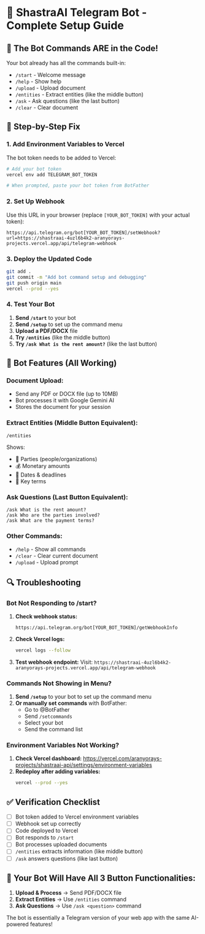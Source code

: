 # 🤖 ShastraAI Telegram Bot - Complete Setup Guide

## 🚨 **The Bot Commands ARE in the Code!**

Your bot already has all the commands built-in:
- `/start` - Welcome message
- `/help` - Show help
- `/upload` - Upload document
- `/entities` - Extract entities (like the middle button)
- `/ask` - Ask questions (like the last button)
- `/clear` - Clear document

## 🔧 **Step-by-Step Fix**

### 1. **Add Environment Variables to Vercel**

The bot token needs to be added to Vercel:

```bash
# Add your bot token
vercel env add TELEGRAM_BOT_TOKEN

# When prompted, paste your bot token from BotFather
```

### 2. **Set Up Webhook**

Use this URL in your browser (replace `[YOUR_BOT_TOKEN]` with your actual token):

```
https://api.telegram.org/bot[YOUR_BOT_TOKEN]/setWebhook?url=https://shastraai-4uzl6b4k2-aranyorays-projects.vercel.app/api/telegram-webhook
```

### 3. **Deploy the Updated Code**

```bash
git add .
git commit -m "Add bot command setup and debugging"
git push origin main
vercel --prod --yes
```

### 4. **Test Your Bot**

1. **Send `/start`** to your bot
2. **Send `/setup`** to set up the command menu
3. **Upload a PDF/DOCX** file
4. **Try `/entities`** (like the middle button)
5. **Try `/ask What is the rent amount?`** (like the last button)

## 🎯 **Bot Features (All Working)**

### **Document Upload:**
- Send any PDF or DOCX file (up to 10MB)
- Bot processes it with Google Gemini AI
- Stores the document for your session

### **Extract Entities (Middle Button Equivalent):**
```
/entities
```
Shows:
- 🏢 Parties (people/organizations)
- 💰 Monetary amounts
- 📅 Dates & deadlines  
- 📝 Key terms

### **Ask Questions (Last Button Equivalent):**
```
/ask What is the rent amount?
/ask Who are the parties involved?
/ask What are the payment terms?
```

### **Other Commands:**
- `/help` - Show all commands
- `/clear` - Clear current document
- `/upload` - Upload prompt

## 🔍 **Troubleshooting**

### **Bot Not Responding to /start?**

1. **Check webhook status:**
   ```
   https://api.telegram.org/bot[YOUR_BOT_TOKEN]/getWebhookInfo
   ```

2. **Check Vercel logs:**
   ```bash
   vercel logs --follow
   ```

3. **Test webhook endpoint:**
   Visit: `https://shastraai-4uzl6b4k2-aranyorays-projects.vercel.app/api/telegram-webhook`

### **Commands Not Showing in Menu?**

1. **Send `/setup`** to your bot to set up the command menu
2. **Or manually set commands** with BotFather:
   - Go to @BotFather
   - Send `/setcommands`
   - Select your bot
   - Send the command list

### **Environment Variables Not Working?**

1. **Check Vercel dashboard:** https://vercel.com/aranyorays-projects/shastraai-api/settings/environment-variables
2. **Redeploy after adding variables:**
   ```bash
   vercel --prod --yes
   ```

## ✅ **Verification Checklist**

- [ ] Bot token added to Vercel environment variables
- [ ] Webhook set up correctly
- [ ] Code deployed to Vercel
- [ ] Bot responds to `/start`
- [ ] Bot processes uploaded documents
- [ ] `/entities` extracts information (like middle button)
- [ ] `/ask` answers questions (like last button)

## 🎉 **Your Bot Will Have All 3 Button Functionalities:**

1. **Upload & Process** → Send PDF/DOCX file
2. **Extract Entities** → Use `/entities` command  
3. **Ask Questions** → Use `/ask <question>` command

The bot is essentially a Telegram version of your web app with the same AI-powered features!
